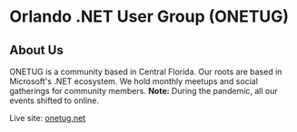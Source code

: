 # Orlando .NET User Group (ONETUG)

## About Us

ONETUG is a community based in Central Florida. Our roots are based in Microsoft's .NET ecosystem. We hold monthly meetups and social gatherings for community members.
**Note:** During the pandemic, all our events shifted to online.

Live site: [onetug.net](https://onetug.net)
